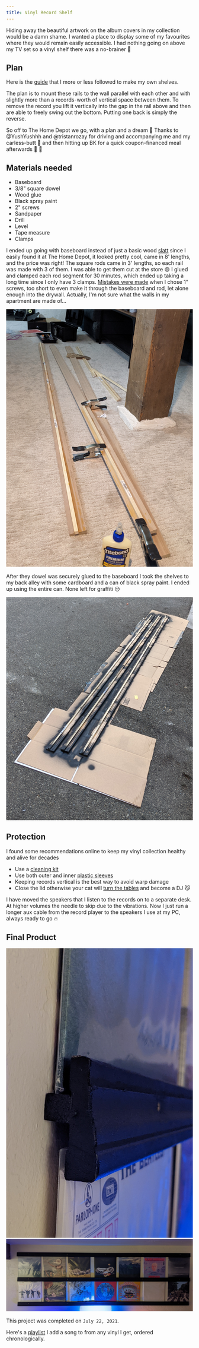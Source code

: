 ```yaml
---
title: Vinyl Record Shelf
---
```


Hiding away the beautiful artwork on the album covers in my collection would be a damn shame.
I wanted a place to display some of my favourites where they would remain easily accessible.
I had nothing going on above my TV set so a vinyl shelf there was a no-brainer :musical_note:

## Plan

Here is the [guide](https://imgur.com/r/DIY/pJVe2) that I more or less followed to make my own shelves.

The plan is to mount these rails to the wall parallel with each other and with slightly more than a records-worth of vertical space between them.
To remove the record you lift it vertically into the gap in the rail above and then are able to freely swing out the bottom. Putting one back is simply the reverse.

So off to The Home Depot we go, with a plan and a dream :thought_balloon: Thanks to @YushYushhh and @tristanrozay for driving and accompanying me and my carless-butt :pray: and then hitting up BK for a quick coupon-financed meal afterwards :hamburger: :crown:

## Materials needed

- Baseboard
- 3/8" square dowel
- Wood glue
- Black spray paint
- 2" screws
- Sandpaper
- Drill
- Level
- Tape measure
- Clamps

I ended up going with baseboard instead of just a basic wood [slatt](https://genius.com/a/what-does-slatt-mean) since I easily found it at The Home Depot, it looked pretty cool, came in 8' lengths, and the price was right! The square rods came in 3' lengths, so each rail was made with 3 of them. I was able to get them cut at the store :smile: I glued and clamped each rod segment for 30 minutes, which ended up taking a long time since I only have 3 clamps. [Mistakes were made](https://callofduty.fandom.com/wiki/Killfeed) when I chose 1" screws,  too short to even make it through the baseboard and rod, let alone enough into the drywall. Actually, I'm not sure what the walls in my apartment are made of...

![Gluing it together](/assets/img/vinyl-shelf/glue.jpg)

After they dowel was securely glued to the baseboard I took the shelves to my back alley with some cardboard and a can of black spray paint. I ended up using the entire can. None left for graffiti :unamused:

![Painting](/assets/img/vinyl-shelf/paint.jpg)

## Protection

I found some recommendations online to keep my vinyl collection healthy and alive for decades

- Use a [cleaning kit](https://www.amazon.com/gp/product/B08DG3GT9F)
- Use both outer and inner [plastic sleeves](https://www.amazon.com/gp/product/B07CYJ5LFN)
- Keeping records vertical is the best way to avoid warp damage
- Close the lid otherwise your cat will [turn the tables](https://idioms.thefreedictionary.com/the%20tables%20are%20turned) and become a DJ :smirk_cat:

I have moved the speakers that I listen to the records on to a separate desk. At higher volumes the needle to skip due to the vibrations. Now I just run a longer aux cable from the record player to the speakers I use at my PC, always ready to go :fire:

## Final Product

![Side view](/assets/img/vinyl-shelf/side.jpg)
![Finished product](/assets/img/vinyl-shelf/final.jpg)

This project was completed on `July 22, 2021`.

Here's a [playlist](https://open.spotify.com/playlist/6EDthCaGnY50plWMGZH7nr?si=0fca5faed6c44d18) I add a song to from any vinyl I get, ordered chronologically.
